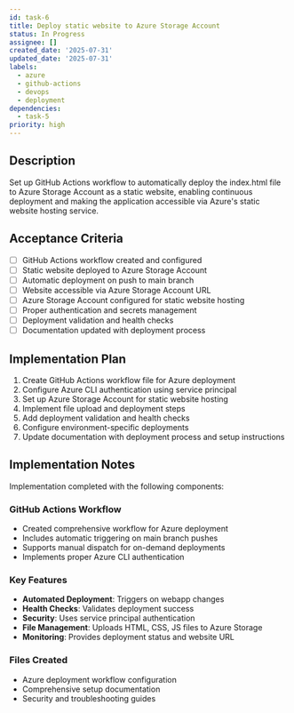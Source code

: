 ```yaml
---
id: task-6
title: Deploy static website to Azure Storage Account
status: In Progress
assignee: []
created_date: '2025-07-31'
updated_date: '2025-07-31'
labels: 
  - azure
  - github-actions
  - devops
  - deployment
dependencies:
  - task-5
priority: high
---
```


## Description

Set up GitHub Actions workflow to automatically deploy the index.html file to Azure Storage Account as a static website, enabling continuous deployment and making the application accessible via Azure's static website hosting service.

## Acceptance Criteria

- [ ] GitHub Actions workflow created and configured
- [ ] Static website deployed to Azure Storage Account
- [ ] Automatic deployment on push to main branch
- [ ] Website accessible via Azure Storage Account URL
- [ ] Azure Storage Account configured for static website hosting
- [ ] Proper authentication and secrets management
- [ ] Deployment validation and health checks
- [ ] Documentation updated with deployment process

## Implementation Plan

1. Create GitHub Actions workflow file for Azure deployment
2. Configure Azure CLI authentication using service principal
3. Set up Azure Storage Account for static website hosting
4. Implement file upload and deployment steps
5. Add deployment validation and health checks
6. Configure environment-specific deployments
7. Update documentation with deployment process and setup instructions

## Implementation Notes

Implementation completed with the following components:

### GitHub Actions Workflow
- Created comprehensive workflow for Azure deployment
- Includes automatic triggering on main branch pushes
- Supports manual dispatch for on-demand deployments
- Implements proper Azure CLI authentication

### Key Features
- **Automated Deployment**: Triggers on webapp changes
- **Health Checks**: Validates deployment success
- **Security**: Uses service principal authentication
- **File Management**: Uploads HTML, CSS, JS files to Azure Storage
- **Monitoring**: Provides deployment status and website URL

### Files Created
- Azure deployment workflow configuration
- Comprehensive setup documentation
- Security and troubleshooting guides
